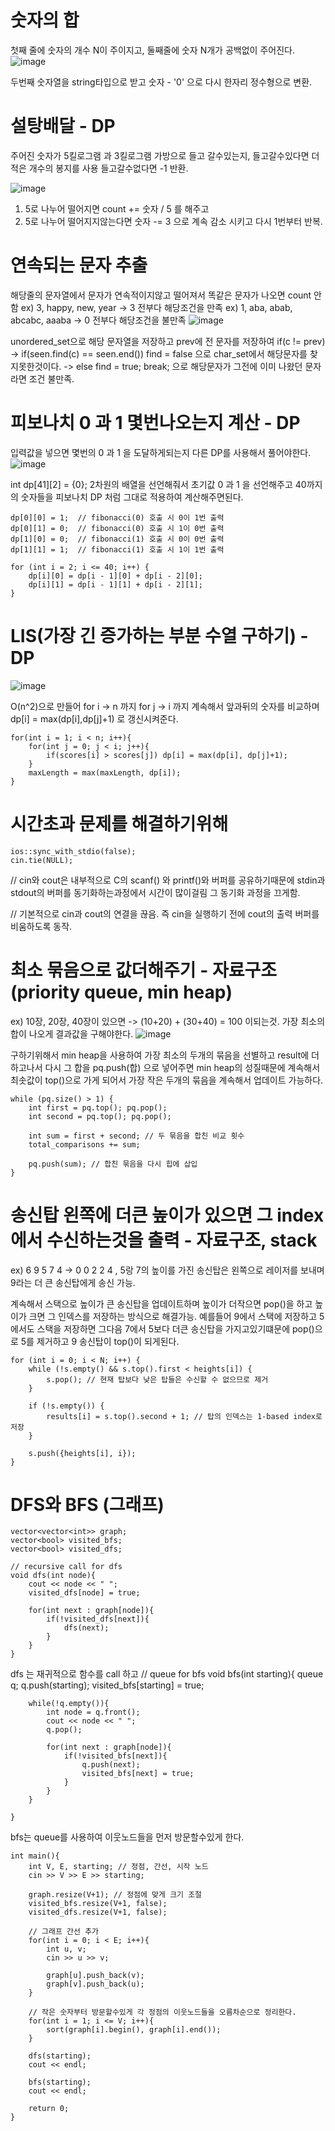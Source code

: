 # 숫자의 합

첫째 줄에 숫자의 개수 N이 주이지고, 둘째줄에 숫자 N개가 공백없이 주어진다.
![image](https://github.com/user-attachments/assets/0713c4d0-9e20-4556-adc6-da880172ce6d)

두번째 숫자열을 string타입으로 받고 숫자 - '0' 으로 다시 한자리 정수형으로 변환.

# 설탕배달 - DP

주어진 숫자가 5킬로그램 과 3킬로그램 가방으로 들고 갈수있는지,
들고갈수있다면 더 적은 개수의 봉지를 사용
들고갈수없다면 -1 반환.

![image](https://github.com/user-attachments/assets/3c96a559-af40-4d57-957e-ca8bbda7ccc1)

1. 5로 나누어 떨어지면 count += 숫자 / 5 를 해주고
2. 5로 나누어 떨어지지않는다면 숫자 -= 3 으로 계속 감소 시키고 다시 1번부터 반복.

# 연속되는 문자 추출

해당줄의 문자열에서 문자가 연속적이지않고 떨어져서 똑같은 문자가 나오면 count 안함
ex) 3, happy, new, year -> 3 전부다 해당조건을 만족
ex) 1, aba, abab, abcabc, aaaba -> 0  전부다 해당조건을 불만족
![image](https://github.com/user-attachments/assets/848b8b24-8774-43ef-a96d-7779c116a675)

unordered_set으로 해당 문자열을 저장하고 prev에 전 문자를 저장하여 if(c != prev) -> if(seen.find(c) == seen.end()) find = false 으로 char_set에서 해당문자를 찾지못한것이다. -> else find = true; break; 으로 해당문자가 그전에 이미 나왔던 문자라면 조건 불만족.

# 피보나치 0 과 1 몇번나오는지 계산 - DP

입력값을 넣으면 몇번의 0 과 1 을 도달하게되는지 다른 DP를 사용해서 풀어야한다. 
![image](https://github.com/user-attachments/assets/4cc1b274-53fc-4b9f-ac1a-2f7b5df85687)

int dp[41][2] = {0}; 2차원의 배열을 선언해줘서 초기값 0 과 1 을 선언해주고 40까지의 숫자들을 피보나치 DP 처럼 그대로 적용하여 계산해주면된다. 

    dp[0][0] = 1;  // fibonacci(0) 호출 시 0이 1번 출력
    dp[0][1] = 0;  // fibonacci(0) 호출 시 1이 0번 출력
    dp[1][0] = 0;  // fibonacci(1) 호출 시 0이 0번 출력
    dp[1][1] = 1;  // fibonacci(1) 호출 시 1이 1번 출력

    for (int i = 2; i <= 40; i++) {
        dp[i][0] = dp[i - 1][0] + dp[i - 2][0];
        dp[i][1] = dp[i - 1][1] + dp[i - 2][1];
    }


# LIS(가장 긴 증가하는 부분 수열 구하기) - DP

![image](https://github.com/user-attachments/assets/db2ec14e-98ae-48b0-9fdf-9dab8f6493e1)

O(n^2)으로 만들어 for i -> n 까지 for j -> i 까지 계속해서 앞과뒤의 숫자를 비교하며 dp[i] = max(dp[i],dp[j]+1) 로 갱신시켜준다.

    for(int i = 1; i < n; i++){
        for(int j = 0; j < i; j++){
            if(scores[i] > scores[j]) dp[i] = max(dp[i], dp[j]+1);
        }
        maxLength = max(maxLength, dp[i]);
    }

# 시간초과 문제를 해결하기위해

    ios::sync_with_stdio(false); 
    cin.tie(NULL); 

// cin와 cout은 내부적으로 C의 scanf() 와 printf()와 버퍼를 공유하기때문에 stdin과 stdout의 버퍼를 동기화하는과정에서 시간이 많이걸림 그 동기화 과정을 끄게함.

// 기본적으로 cin과 cout의 연결을 끊음. 즉 cin을 실행하기 전에 cout의 출력 버퍼를 비움하도록 동작.

# 최소 묶음으로 값더해주기 - 자료구조(priority queue, min heap)

ex) 10장, 20장, 40장이 있으면 -> (10+20) + (30+40) = 100 이되는것. 가장 최소의 합이 나오게 결과값을 구해야한다.
![image](https://github.com/user-attachments/assets/5aedfbe7-e4bf-4871-8587-5d3879e14672)

구하기위해서 min heap을 사용하여 가장 최소의 두개의 묶음을 선별하고 result에 더하고나서 다시 그 합을 pq.push(합) 으로 넣어주면 min heap의 성질때문에 계속해서 최솟값이 top()으로 가게 되어서 가장 작은 두개의 묶음을 계속해서 업데이트 가능하다. 

    while (pq.size() > 1) {
        int first = pq.top(); pq.pop();
        int second = pq.top(); pq.pop();
        
        int sum = first + second; // 두 묶음을 합친 비교 횟수
        total_comparisons += sum;
        
        pq.push(sum); // 합친 묶음을 다시 힙에 삽입
    }

# 송신탑 왼쪽에 더큰 높이가 있으면 그 index에서 수신하는것을 출력 - 자료구조, stack

ex) 6 9 5 7 4 -> 0 0 2 2 4 , 5랑 7의 높이를 가진 송신탑은 왼쪽으로 레이저를 보내며 9라는 더 큰 송신탑에게 송신 가능.

계속해서 스택으로 높이가 큰 송신탑을 업데이트하며 높이가 더작으면 pop()을 하고 높이가 크면 그 인덱스를 저장하는 방식으로 해결가능.
예를들어 9에서 스택에 저장하고 5에서도 스택을 저장하면 그다음 7에서 5보다 더큰 송신탑을 가지고있기떄문에 pop()으로 5를 제거하고 9 송신탑이 top()이 되게된다.

    for (int i = 0; i < N; i++) {
        while (!s.empty() && s.top().first < heights[i]) {
            s.pop(); // 현재 탑보다 낮은 탑들은 수신할 수 없으므로 제거
        }

        if (!s.empty()) {
            results[i] = s.top().second + 1; // 탑의 인덱스는 1-based index로 저장
        }

        s.push({heights[i], i});
    }

# DFS와 BFS (그래프)

    vector<vector<int>> graph;
    vector<bool> visited_bfs;
    vector<bool> visited_dfs;

    // recursive call for dfs
    void dfs(int node){
        cout << node << " ";
        visited_dfs[node] = true;

        for(int next : graph[node]){
            if(!visited_dfs[next]){
                dfs(next);
            }
        }
    }
dfs 는 재귀적으로 함수를 call 하고
    // queue for bfs
    void bfs(int starting){
        queue<int> q;
        q.push(starting);
        visited_bfs[starting] = true;

        while(!q.empty()){
            int node = q.front();
            cout << node << " ";
            q.pop();

            for(int next : graph[node]){
                if(!visited_bfs[next]){
                    q.push(next);
                    visited_bfs[next] = true;
                }
            }
        }

    }
    
 bfs는 queue를 사용하여 이웃노드들을 먼저 방문할수있게 한다.

    int main(){
        int V, E, starting; // 정점, 간선, 시작 노드 
        cin >> V >> E >> starting;

        graph.resize(V+1); // 정점에 맞게 크기 조절
        visited_bfs.resize(V+1, false);
        visited_dfs.resize(V+1, false);

        // 그래프 간선 추가
        for(int i = 0; i < E; i++){
            int u, v;
            cin >> u >> v;

            graph[u].push_back(v);
            graph[v].push_back(u);
        }

        // 작은 숫자부터 방문할수있게 각 정점의 이웃노드들을 오름차순으로 정리한다. 
        for(int i = 1; i <= V; i++){
            sort(graph[i].begin(), graph[i].end());
        }

        dfs(starting);
        cout << endl;

        bfs(starting);
        cout << endl;
        
        return 0;        
    }


